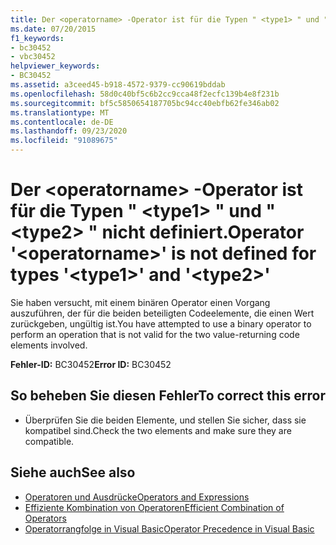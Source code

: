 ```yaml
---
title: Der <operatorname> -Operator ist für die Typen " <type1> " und " <type2> " nicht definiert.
ms.date: 07/20/2015
f1_keywords:
- bc30452
- vbc30452
helpviewer_keywords:
- BC30452
ms.assetid: a3ceed45-b918-4572-9379-cc90619bddab
ms.openlocfilehash: 58d0c40bf5c6b2cc9cca48f2ecfc139b4e8f231b
ms.sourcegitcommit: bf5c5850654187705bc94cc40ebfb62fe346ab02
ms.translationtype: MT
ms.contentlocale: de-DE
ms.lasthandoff: 09/23/2020
ms.locfileid: "91089675"
---
```

# <a name="operator-operatorname-is-not-defined-for-types-type1-and-type2"></a><span data-ttu-id="6c17b-102">Der \<operatorname> -Operator ist für die Typen " \<type1> " und " \<type2> " nicht definiert.</span><span class="sxs-lookup"><span data-stu-id="6c17b-102">Operator '\<operatorname>' is not defined for types '\<type1>' and '\<type2>'</span></span>

<span data-ttu-id="6c17b-103">Sie haben versucht, mit einem binären Operator einen Vorgang auszuführen, der für die beiden beteiligten Codeelemente, die einen Wert zurückgeben, ungültig ist.</span><span class="sxs-lookup"><span data-stu-id="6c17b-103">You have attempted to use a binary operator to perform an operation that is not valid for the two value-returning code elements involved.</span></span>  
  
 <span data-ttu-id="6c17b-104">**Fehler-ID:** BC30452</span><span class="sxs-lookup"><span data-stu-id="6c17b-104">**Error ID:** BC30452</span></span>  
  
## <a name="to-correct-this-error"></a><span data-ttu-id="6c17b-105">So beheben Sie diesen Fehler</span><span class="sxs-lookup"><span data-stu-id="6c17b-105">To correct this error</span></span>  
  
- <span data-ttu-id="6c17b-106">Überprüfen Sie die beiden Elemente, und stellen Sie sicher, dass sie kompatibel sind.</span><span class="sxs-lookup"><span data-stu-id="6c17b-106">Check the two elements and make sure they are compatible.</span></span>  
  
## <a name="see-also"></a><span data-ttu-id="6c17b-107">Siehe auch</span><span class="sxs-lookup"><span data-stu-id="6c17b-107">See also</span></span>

- [<span data-ttu-id="6c17b-108">Operatoren und Ausdrücke</span><span class="sxs-lookup"><span data-stu-id="6c17b-108">Operators and Expressions</span></span>](../programming-guide/language-features/operators-and-expressions/index.md)
- [<span data-ttu-id="6c17b-109">Effiziente Kombination von Operatoren</span><span class="sxs-lookup"><span data-stu-id="6c17b-109">Efficient Combination of Operators</span></span>](../programming-guide/language-features/operators-and-expressions/efficient-combination-of-operators.md)
- [<span data-ttu-id="6c17b-110">Operatorrangfolge in Visual Basic</span><span class="sxs-lookup"><span data-stu-id="6c17b-110">Operator Precedence in Visual Basic</span></span>](../language-reference/operators/operator-precedence.md)
